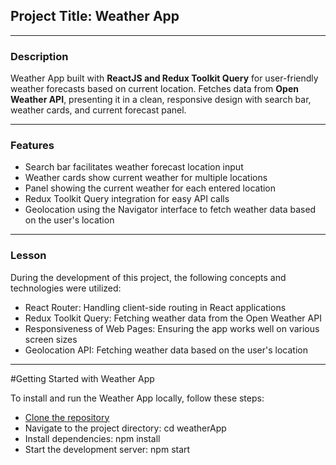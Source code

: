 ## Project Title: **Weather App** 
-----------------------------------------------------------------------------------------------------------------------------------------------------------------------
### Description 
Weather App built with **ReactJS and Redux Toolkit Query** for user-friendly weather forecasts based on current location. Fetches data from **Open Weather API**, presenting it in a clean, responsive design with search bar, weather cards, and current forecast panel.

-------------------------------------------------------------------------------------------------------------------------------------------------------------------------
### Features
+ Search bar facilitates weather forecast location input
+ Weather cards show current weather for multiple locations
+ Panel showing the current weather for each entered location
+ Redux Toolkit Query integration for easy API calls
+ Geolocation using the Navigator interface to fetch weather data based on the user's location
-----------------------------------------------------------------------------------------------------------------------------------------------------------------------
### Lesson

During the development of this project, the following concepts and technologies were utilized:

+ React Router: Handling client-side routing in React applications
+ Redux Toolkit Query: Fetching weather data from the Open Weather API
+ Responsiveness of Web Pages: Ensuring the app works well on various screen sizes
+ Geolocation API: Fetching weather data based on the user's location
-----------------------------------------------------------------------------------------------------------------------------------------------------------------------
#Getting Started with Weather App

To install and run the Weather App locally, follow these steps:

+ [Clone the repository](https://github.com/Makhosetive7/weatherApp)
+ Navigate to the project directory: cd weatherApp
+ Install dependencies: npm install
+ Start the development server: npm start
